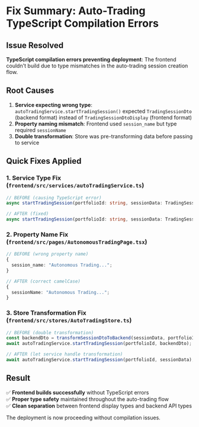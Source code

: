 # Fix Summary: Auto-Trading TypeScript Compilation Errors

## Issue Resolved

**TypeScript compilation errors preventing deployment**: The frontend couldn't build due to type mismatches in the auto-trading session creation flow.

## Root Causes

1. **Service expecting wrong type**: `autoTradingService.startTradingSession()` expected `TradingSessionDto` (backend format) instead of `TradingSessionDtoDisplay` (frontend format)
2. **Property naming mismatch**: Frontend used `session_name` but type required `sessionName`
3. **Double transformation**: Store was pre-transforming data before passing to service

## Quick Fixes Applied

### 1. Service Type Fix (`frontend/src/services/autoTradingService.ts`)

```typescript
// BEFORE (causing TypeScript error)
async startTradingSession(portfolioId: string, sessionData: TradingSessionDto)

// AFTER (fixed)
async startTradingSession(portfolioId: string, sessionData: TradingSessionDtoDisplay)
```

### 2. Property Name Fix (`frontend/src/pages/AutonomousTradingPage.tsx`)

```typescript
// BEFORE (wrong property name)
{
  session_name: "Autonomous Trading...";
}

// AFTER (correct camelCase)
{
  sessionName: "Autonomous Trading...";
}
```

### 3. Store Transformation Fix (`frontend/src/stores/AutoTradingStore.ts`)

```typescript
// BEFORE (double transformation)
const backendDto = transformSessionDtoToBackend(sessionData, portfolioId);
await autoTradingService.startTradingSession(portfolioId, backendDto);

// AFTER (let service handle transformation)
await autoTradingService.startTradingSession(portfolioId, sessionData);
```

## Result

✅ **Frontend builds successfully** without TypeScript errors  
✅ **Proper type safety** maintained throughout the auto-trading flow  
✅ **Clean separation** between frontend display types and backend API types

The deployment is now proceeding without compilation issues.
